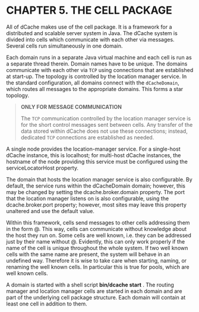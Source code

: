 CHAPTER 5. THE CELL PACKAGE
===========================

All of dCache makes use of the cell package. It is a framework for a distributed and scalable server system in Java. The dCache system is divided into cells which communicate with each other via messages. Several cells run simultaneously in one domain.

Each domain runs in a separate Java virtual machine and each cell is run as a separate thread therein. Domain names have to be unique. The domains communicate with each other via `TCP` using connections that are established at start-up. The topology is controlled by the location manager service. In the standard configuration, all domains connect with the `dCacheDomain`, which routes all messages to the appropriate domains. This forms a star topology.

> **ONLY FOR MESSAGE COMMUNICATION**
>
> The `TCP` communication controlled by the location manager service is for the short control messages sent between cells. Any transfer of the data stored within dCache does not use these connections; instead, dedicated `TCP` connections are established as needed.

A single node provides the location-manager service. For a single-host dCache instance, this is localhost; for multi-host dCache instances, the hostname of the node providing this service must be configured using the serviceLocatorHost property.

The domain that hosts the location manager service is also configurable. By default, the service runs within the dCacheDomain domain; however, this may be changed by setting the dcache.broker.domain property. The port that the location manager listens on is also configurable, using the dcache.broker.port property; however, most sites may leave this property unaltered and use the default value.

Within this framework, cells send messages to other cells addressing them in the form <cellName>@<domainName>. This way, cells can communicate without knowledge about the host they run on. Some cells are well known, i.e. they can be addressed just by their name without @<domainName>. Evidently, this can only work properly if the name of the cell is unique throughout the whole system. If two well known cells with the same name are present, the system will behave in an undefined way. Therefore it is wise to take care when starting, naming, or renaming the well known cells. In particular this is true for pools, which are well known cells.

A domain is started with a shell script **bin/dcache start** **<domainName>**. The routing manager and location manager cells are started in each domain and are part of the underlying cell package structure. Each domain will contain at least one cell in addition to them.


